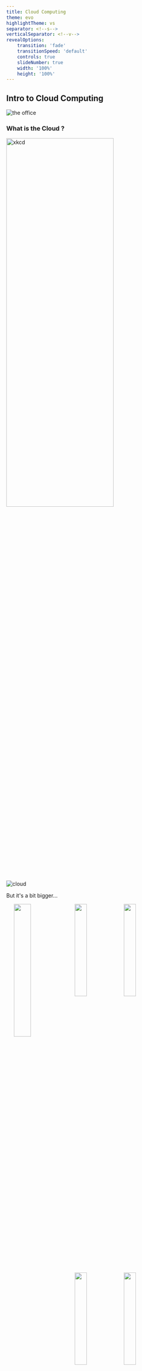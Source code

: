 ```yaml
---
title: Cloud Computing
theme: evo
highlightTheme: vs
separator: <!--s-->
verticalSeparator: <!--v-->
revealOptions:
    transition: 'fade'
    transitionSpeed: 'default'
    controls: true
    slideNumber: true
    width: '100%'
    height: '100%'
---
```


## Intro to Cloud Computing

![the office](https://media.giphy.com/media/5wWf7H89PisM6An8UAU/giphy.gif)

<!--s-->

### What is the Cloud ?

<img src="https://imgs.xkcd.com/comics/the_cloud.png" alt="xkcd" width="75%" height="50%" style="background:none; border:none; box-shadow:none;"/>

<!--v-->

![cloud](https://qph.fs.quoracdn.net/main-qimg-6a4c094bd9465389d35529b12b6caa77.webp)

<!--v-->

But it's a bit bigger...

<img src="static/img/fb_datacenter.jpg" alt="" width="30%" height="30%" style="background:none; border:none; box-shadow:none; float:left;margin:0 10px 0 20px;"/>

<img src="https://www.datacenterknowledge.com/sites/datacenterknowledge.com/files/wp-content/uploads/2013/06/lulea-rows.jpg" alt="" width="25%" height="25%" style="background:none; border:none; box-shadow:none;"/>

<img src="https://www.datacenterknowledge.com/sites/datacenterknowledge.com/files/wp-content/uploads/2013/06/fb-lulea-external-fans.jpg" alt="" width="25%" height="25%" style="background:none; border:none; box-shadow:none;"/>

<img src="https://cdn.arstechnica.net/wp-content/uploads/2013/02/openrack2-640x426.jpg" alt="" width="25%" height="25%" style="background:none; border:none; box-shadow:none;"/>

<img src="https://engineering.fb.com/wp-content/uploads/2015/05/GM23qAAlFJW8xm4BABnMiwAAAAAAbj0JAAAD.png" alt="" width="25%" height="25%" style="background:none; border:none; box-shadow:none;"/>

(Facebook's data center & server racks)

<!--v-->

![datacenters](https://cloud.google.com/images/locations/regions.png)

Google Cloud Platform datacenters locations

<!--v-->

> The cloud is a real physical place - accessed over the internet - where a service is performed for you or where your stuff is stored. Your stuff is stored in the cloud, not on your device because the cloud is not on any device; the cloud lives in datacenters. A program running on your device accesses the cloud over the internet. The cloud is infinite, accessible from anywhere, at any time

**Todd Hoff in "Explain the Cloud like I'm 10"**

<!--s-->

### What about "Cloud Computing" ?


For us the cloud is a set of *cloud providers* renting *cloud services* 

which become increasingly "abstracted" from the hardware they run on...

<!--v-->

#### Services ?

- "Renting a server" ... (this is pure "cloud computing")
- "Replicated & Secure storage space" ...
- "Autoscaling deployment of a microservice" ...

<!--v-->

<img src="https://www.matthewb.id.au/cloud/images/AWS-Services.png" alt="" width="50%" height="50%" style="background:none; border:none; box-shadow:none;"/>

(a portion of aws services)

<!--v-->

#### How is it possible ?

![](https://blog.findthatlead.com/en/wp-content/uploads/2016/11/xmagic.jpg.pagespeed.ic.IbOWzrWHcR.jpg)

The magic of... virtualization !

<!--v-->

#### Virtualization ?

> In computing, virtualization refers to the act of creating a virtual (rather than actual) version of something, including virtual computer hardware platforms, storage devices, and computer network resources.

Wikipedia

> Basically we are running software on "abstract hardware" which is a "portion" of a real computer ("bare metal")

<!--v-->

<img src="static/img/virtualization.png" alt="" width="75%" height="75%" style="background:none; border:none; box-shadow:none;"/>

<!--v-->

Hardware visualisation: Server Example

<img src="static/img/virtualization2.png" alt="" width="50%" height="50%" style="background:none; border:none; box-shadow:none;"/>

<!--v-->

![vritualization](https://miro.medium.com/max/10698/1*wE7TrQmFyRTDwh6VpbkbMQ.png)

<!--v-->

#### Definitions

**Hypervisor** : A program for creating and running virtual machines. 

**Virtual Machine**: The emulated equivalent of a computer system that runs on top of another system

**Containers**: Isolated environments that share the same underlying OS & resources

<!--v-->

#### Hypervisor : KVM example (Kernel Virtual Machine)

![kvm](https://upload.wikimedia.org/wikipedia/commons/thumb/4/40/Kernel-based_Virtual_Machine.svg/400px-Kernel-based_Virtual_Machine.svg.png)

<!--v-->

#### Nested Hypervisors : Google Compute Engine

![gce](https://cloud.google.com/compute/images/nested-virtualization-diagram.svg)

<!--v-->

#### Consequence

![more ram](https://i.kym-cdn.com/photos/images/newsfeed/000/038/431/Technologically-Impaired-Duck-Where-can-I-download--More-RAM8.jpg)

> Any sufficiently advanced technology is indistinguishable from magic.

Clarke Third Law

<!--v-->

#### Hardware abstraction

- Hardware Abstraction ("download more RAM")
- Fine-grained resource allocation / sharing
- Decouple maintenance of hardware from maintenance of software

<!--v-->

#### Reliability, security...

![balancing](https://yogeek.github.io/enseignement/Introduction_Virtualisation_CloudComputing/img/vm_charge_repartition.gif)

<!--s-->

### Where does it come from ?

![aws](https://blog.scottlogic.com/dsmith/assets/featured/aws-logo.png)

<!--v-->

Once upon a time...

Amazon (the e-commerce store) has "scaling" issues

![aws](https://cdn.chiefmartec.com/wp-content/uploads/2016/11/jeff_bezos_big_mandate.jpg)

<!--v-->

So basically Amazon became very good at *running* scalable infrastructure as *services*

- For themselves...
- ... but also for other partners (target)

And that infrastructure is often there to answer peak load...

<!--v-->

2002-2003; The idea

> Building an infrastructure that is completely standardized, completely automated, and relied extensively on web services for things like storage 

http://blog.b3k.us/2009/01/25/ec2-origins.html

<!--v-->

Let's sell it !

![aws](static/img/ec2.png)

<!--v-->

#### How does Amazon can offer free shipping to everybody

<img src="static/img/aws_fuel.png" alt="" width="60%" height="60%" style="background:none; border:none; box-shadow:none;"/>

<!--v-->

#### How does Amazon can offer free shipping to everybody

<img src="static/img/aws_growth.png" alt="" width="60%" height="60%" style="background:none; border:none; box-shadow:none;"/>

<!--s-->

### The many layers of Cloud Computing

<!--v-->

Hybrid Cloud ? Private Cloud ? Public Cloud ?

<img src="static/img/cloud.png" alt="" width="50%" height="50%" style="background:none; border:none; box-shadow:none;"/>

<!--v-->

Cloud providers are offering services with increasing layers of abstraction...

![cloud](https://miro.medium.com/max/541/1*Ktb-8ccVdwGSUkf_2trstA.jpeg) <!-- .element: height="50%" width="50%" -->

<!--v-->

<img src="https://blogs.bmc.com/wp-content/uploads/2017/09/saas-vs-paas-vs-iaas.png" alt="" width="50%" height="50%" style="background:none; border:none; box-shadow:none;"/>

<!--v-->

#### Examples

- Renting a server with hard drive and storing data
- Using data storage service like google cloud storage without managing the infrastructure
- Using google drive

<!--v-->

#### Examples

- Renting a server with hard drive and storing data **IaaS**
- Using data storage service like google cloud storage without managing the infrastructure **PaaS**
- Using Dropbox **SaaS**

<!--v-->

#### Examples

- Renting a GPU farm to deploy your Large Language Model and serve it **IaaS**
- Using the HuggingFace API to serve predictions from your model **PaaS**
- Using ChatGPT **SaaS**

<!--v-->

#### It gets harder

![cloud](https://lh3.googleusercontent.com/Zpw-v4ZOiAkbLm9ARSl68tGaZFYsFsz1ABwRbl8Cj_ozj12jCTPmgVGKBARz3Xwum1CUsMQ7Hog=e14-rj-sc0xffffff-h2000-w2000)  <!-- .element: height="50%" width="50%" -->

<!--v-->

![cloud](https://www.catapultsystems.com/wp-content/uploads/2020/03/pizza-model-vert.jpeg)  <!-- .element: height="50%" width="50%" -->


<!--s-->

### Public Cloud Providers

<!--v-->

![cloud_vendors](https://yogeek.github.io/enseignement/Introduction_Virtualisation_CloudComputing/img/cloud_vendors.jpg)  <!-- .element: height="50%" width="50%" -->

<!--v-->

AI Cloud Providers

![paperspace](https://miro.medium.com/v2/resize:fit:1400/format:webp/1*vuacjjmtbLQEoXoIbbFVNQ.png)  <!-- .element: height="50%" width="50%" -->

- https://www.paperspace.com/core
- https://lambdalabs.com/
- https://huggingface.co/hardware

<!--v-->

🐓🧀🐸🇫🇷

<img src="https://www.comptoir-hardware.com/images/stories/_logos/ovhcloud.png" alt="" width="20%" height="20%" style="background:none; border:none; box-shadow:none;"/>

<img src="static/img/scaleway_logo_2018.png" alt="" width="20%" height="20%" style="background:none; border:none; box-shadow:none;"/>

<img src="https://fr.outscale.com/wp-content/uploads/2018/08/3DS_OUTSCALE_Dark-Blue_RGB.png" alt="" width="20%" height="20%" style="background:none; border:none; box-shadow:none;"/>

<img src="https://cloud.orange.com/ui/app/static/assets/brand/logo_header_login.png" alt="" width="20%" height="20%" style="background:none; border:none; box-shadow:none;"/>

OVH went public in 2021

Scaleway is leading the charge for AI in France (& Europe)

<!--v-->

🐓🧀🐸🇫🇷

[Thales Cloud Souverain](https://thales-group.prezly.com/thales-et-google-cloud-annoncent-un-partenariat-strategique-pour-developper-conjointement-un--cloud-de-confiance--en-france#)

[OVH x Google Cloud](https://corporate.ovhcloud.com/fr/newsroom/news/ovhcloud-and-google-cloud-announce-strategic-partnership-co-build-trusted-cloud-solution-europe/)

[Scaleway et l'IA](https://www.lemonde.fr/economie/article/2023/09/26/xavier-niel-annonce-des-investissements-strategiques-dans-l-ia_6191008_3234.html)

<!--v-->

🇪🇺 GAIA-X : Cloud Federation in Europe

[https://www.data-infrastructure.eu/GAIAX/](https://www.data-infrastructure.eu/GAIAX/)

[https://www.contexte.com/article/tech/gaia-x-souverainete-cloud_150712.html](https://www.contexte.com/article/tech/gaia-x-souverainete-cloud_150712.html)

<!--v-->

<img src="static/img/marketshare.png" alt="" width="50%" height="50%" style="background:none; border:none; box-shadow:none;"/>

<!--v-->

![france](static/img/cloudshare2022.webp) <!-- .element: height="50%" width="50%" -->

![source](https://www.larevuedudigital.com/le-marche-du-cloud-concentre-en-france-entre-amazon-microsoft-et-google/)

<!--s-->

### Cloud Computing & Environment

<img src="https://images-www.scaleway.com/wp-content/uploads/2020/10/22094354/Comparatif-DC-RVB-website-2048x1751.jpg" alt="" width="50%" height="50%" style="background:none; border:none; box-shadow:none;"/>

<!--v-->

I am not competent to say anything about this. Some sources

- The Shift Project : https://theshiftproject.org/article/deployer-la-sobriete-numerique-rapport-shift/
- Scaleway : https://www.scaleway.com/fr/leadership-environnemental/
- Google : https://cloud.google.com/sustainability
- Earth.org : https://earth.org/environmental-impact-of-cloud-computing/
